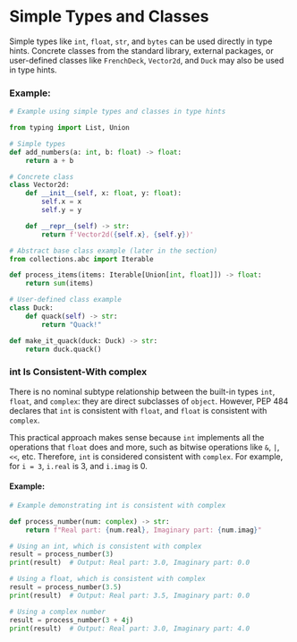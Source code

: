 # Simple Types and Classes

Simple types like `int`, `float`, `str`, and `bytes` can be used directly in type hints. Concrete classes from the standard library, external packages, or user-defined classes like `FrenchDeck`, `Vector2d`, and `Duck` may also be used in type hints.

### Example:

```python
# Example using simple types and classes in type hints

from typing import List, Union

# Simple types
def add_numbers(a: int, b: float) -> float:
    return a + b

# Concrete class
class Vector2d:
    def __init__(self, x: float, y: float):
        self.x = x
        self.y = y

    def __repr__(self) -> str:
        return f'Vector2d({self.x}, {self.y})'

# Abstract base class example (later in the section)
from collections.abc import Iterable

def process_items(items: Iterable[Union[int, float]]) -> float:
    return sum(items)

# User-defined class example
class Duck:
    def quack(self) -> str:
        return "Quack!"

def make_it_quack(duck: Duck) -> str:
    return duck.quack()
```

### int Is Consistent-With complex

There is no nominal subtype relationship between the built-in types `int`, `float`, and `complex`: they are direct subclasses of `object`. However, PEP 484 declares that `int` is consistent with `float`, and `float` is consistent with `complex`.

This practical approach makes sense because `int` implements all the operations that `float` does and more, such as bitwise operations like `&`, `|`, `<<`, etc. Therefore, `int` is considered consistent with `complex`. For example, for `i = 3`, `i.real` is 3, and `i.imag` is 0.

#### Example:

```python
# Example demonstrating int is consistent with complex

def process_number(num: complex) -> str:
    return f"Real part: {num.real}, Imaginary part: {num.imag}"

# Using an int, which is consistent with complex
result = process_number(3)
print(result)  # Output: Real part: 3.0, Imaginary part: 0.0

# Using a float, which is consistent with complex
result = process_number(3.5)
print(result)  # Output: Real part: 3.5, Imaginary part: 0.0

# Using a complex number
result = process_number(3 + 4j)
print(result)  # Output: Real part: 3.0, Imaginary part: 4.0
